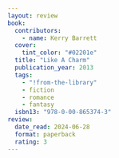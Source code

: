 ```yaml
---
layout: review
book:
  contributors:
    - name: Kerry Barrett
  cover:
    tint_color: "#02201e"
  title: "Like A Charm"
  publication_year: 2013
  tags:
    - "!from-the-library"
    - fiction
    - romance
    - fantasy
  isbn13: "978-0-00-865374-3"
review:
  date_read: 2024-06-28
  format: paperback
  rating: 3
---
```

